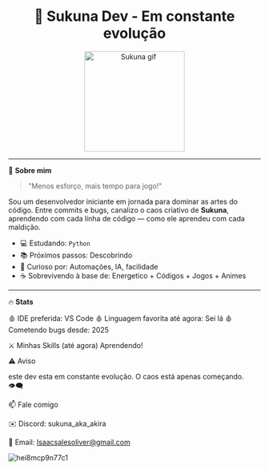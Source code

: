 

<h1 align="center">👹 Sukuna Dev - Em constante evolução</h1>

<p align="center">
  <img src="https://media.giphy.com/media/zOvBKUUEERdNm/giphy.gif" width="200" alt="Sukuna gif"/>
</p>

---

🧠 **Sobre mim**

> "Menos esforço, mais tempo para jogo!"

Sou um desenvolvedor iniciante em jornada para dominar as artes do código. Entre commits e bugs, canalizo o caos criativo de **Sukuna**, aprendendo com cada linha de código — como ele aprendeu com cada maldição.

- 💻 Estudando: `Python`
- 📚 Próximos passos: Descobrindo
- 🧩 Curioso por: Automações, IA, facilidade
- ☕ Sobrevivendo à base de: Energetico + Códigos + Jogos + Animes

---

🔥 **Stats**

🩸 IDE preferida: VS Code
🩸 Linguagem favorita até agora: Sei lá
🩸 Cometendo bugs desde: 2025

⚔️ Minhas Skills (até agora)
Aprendendo!

⚠️ Aviso

este dev esta em constante evolução.
O caos está apenas começando. 👁️‍🗨️

📫 Fale comigo

✉️ Discord: sukuna_aka_akira

🧿 Email: Isaacsalesoliver@gmail.com


![hei8mcp9n77c1](https://github.com/user-attachments/assets/a142649e-3e47-41d8-b392-268ea646d2a5)

